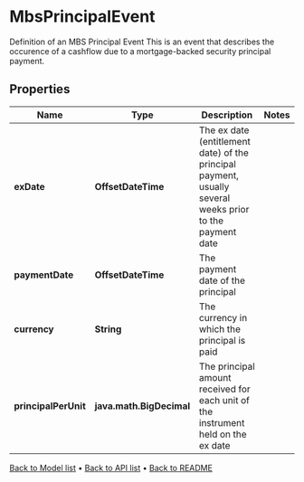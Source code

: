 

# MbsPrincipalEvent

Definition of an MBS Principal Event  This is an event that describes the occurence of a cashflow due to a mortgage-backed security principal payment.

## Properties

| Name | Type | Description | Notes |
|------------ | ------------- | ------------- | -------------|
|**exDate** | **OffsetDateTime** | The ex date (entitlement date) of the principal payment, usually several weeks prior to the payment date |  |
|**paymentDate** | **OffsetDateTime** | The payment date of the principal |  |
|**currency** | **String** | The currency in which the principal is paid |  |
|**principalPerUnit** | **java.math.BigDecimal** | The principal amount received for each unit of the instrument held on the ex date |  |



[Back to Model list](../README.md#documentation-for-models) &#8226; [Back to API list](../README.md#documentation-for-api-endpoints) &#8226; [Back to README](../README.md)



